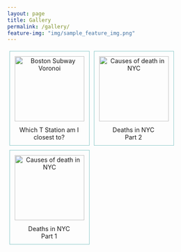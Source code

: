 ```yaml
---
layout: page
title: Gallery
permalink: /gallery/
feature-img: "img/sample_feature_img.png"
---
```



<style>
div.img {
    margin: 5px;
    padding: 5px;
    border: 1px solid #8CC9C9;
    height: auto;
    width: auto;
    float: left;
    text-align: center;
}	

div.img img {
    display: inline;
    margin: 5px;
    border: 1px solid #ffffff;
	width: 160px;
	height: 150px;
}

div.img a:hover img {
    border: 1px solid #8CC9C9;
}

div.desc {
  text-align: center;
  font-weight: normal;
  width: 160px;
  margin: 5px;
}
</style>


<div class="img">
	<a target="_blank" href="http://nickstanisha.github.io/2015/09/27/which-t-station-am-i-closest-to.html">
	<img src="http://nickstanisha.github.io/img/gallery/boston_subway.PNG" alt="Boston Subway Voronoi"></a>
	<div class="desc">Which T Station am I closest to?</div>
</div>
<div class="img">
	<a target="_blank" href="http://nickstanisha.github.io/2015/09/08/deaths-in-nyc-2.html">
	<img src="http://nickstanisha.github.io/img/gallery/nyc_2.PNG" alt="Causes of death in NYC"></a>
	<div class="desc">Deaths in NYC<br>Part 2</div>
</div>
<div class="img">
	<a target="_blank" href="http://nickstanisha.github.io/2015/08/20/deaths-in-nyc.html">
	<img src="http://nickstanisha.github.io/img/gallery/nyc_scatter.PNG" alt="Causes of death in NYC"></a>
	<div class="desc">Deaths in NYC<br>Part 1</div>
</div>






















